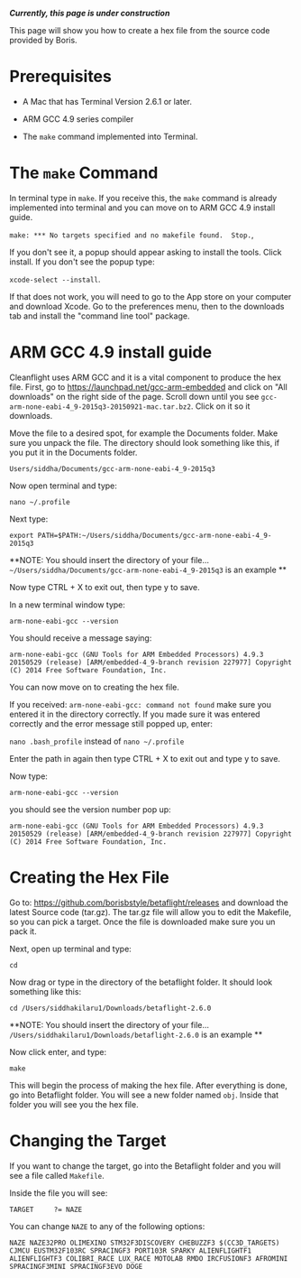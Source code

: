 ***Currently, this page is under construction***

This page will show you how to create a hex file from the source code provided by Boris. 

# Prerequisites

* A Mac that has Terminal Version 2.6.1 or later.  

* ARM GCC 4.9 series compiler 

* The `make` command implemented into Terminal. 

# The `make` Command 

 In terminal type in `make`. If you receive this, the `make` command is already implemented into terminal and you can move on to ARM GCC 4.9 install guide.

`make: *** No targets specified and no makefile found.  Stop.`,

  If you don't see it, a popup should appear asking to install the tools. Click install. If you don't see the popup type:

 `xcode-select --install`. 

 If that does not work, you will need to go to the App store on your computer and download Xcode. Go to the preferences menu, then to the downloads tab and install the "command line tool" package.


# ARM GCC 4.9 install guide

Cleanflight uses ARM GCC and it is a vital component to produce the hex file. First, go to https://launchpad.net/gcc-arm-embedded and click on "All downloads" on the right side of the page. Scroll down until you see `gcc-arm-none-eabi-4_9-2015q3-20150921-mac.tar.bz2`. Click on it so it downloads. 

Move the file to a desired spot, for example the Documents folder. Make sure you unpack the file. The directory should look something like this, if you put it in the Documents folder. 

`Users/siddha/Documents/gcc-arm-none-eabi-4_9-2015q3`

Now open terminal and type:

`nano ~/.profile`

Next type:

`export PATH=$PATH:~/Users/siddha/Documents/gcc-arm-none-eabi-4_9-2015q3`

**NOTE: You should insert the directory of your file... `~/Users/siddha/Documents/gcc-arm-none-eabi-4_9-2015q3` is an example **

Now type CTRL + X to exit out, then type y to save. 

In a new terminal window type:

`arm-none-eabi-gcc --version`

You should receive a message saying: 

`arm-none-eabi-gcc (GNU Tools for ARM Embedded Processors) 4.9.3 20150529 (release) [ARM/embedded-4_9-branch revision 227977] Copyright (C) 2014 Free Software Foundation, Inc.`

You can now move on to creating the hex file. 

If you received: `arm-none-eabi-gcc: command not found` make sure you entered it in the directory correctly. If you made sure it was entered correctly and the error message still popped up, enter:

 `nano .bash_profile` instead of `nano ~/.profile`

Enter the path in again then type CTRL + X to exit out and type y to save.

Now type:

`arm-none-eabi-gcc --version`

you should see the version number pop up:

`arm-none-eabi-gcc (GNU Tools for ARM Embedded Processors) 4.9.3 20150529 (release) [ARM/embedded-4_9-branch revision 227977] Copyright (C) 2014 Free Software Foundation, Inc.`

# Creating the Hex File

Go to: https://github.com/borisbstyle/betaflight/releases and download the latest Source code (tar.gz). The tar.gz file will allow you to edit the Makefile, so you can pick a target. Once the file is downloaded make sure you un pack it. 

Next, open up terminal and type:

`cd`

Now drag or type in the directory of the betaflight folder. It should look something like this:

`cd /Users/siddhakilaru1/Downloads/betaflight-2.6.0`

**NOTE: You should insert the directory of your file... `/Users/siddhakilaru1/Downloads/betaflight-2.6.0` is an example **

Now click enter, and type:

`make`

This will begin the process of making the hex file. After everything is done, go into Betaflight folder. You will see a new folder named `obj`. Inside that folder you will see you the hex file. 

# Changing the Target

If you want to change the target, go into the Betaflight folder and you will see a file called `Makefile`. 

Inside the file you will see:

`TARGET		?= NAZE `

You can change `NAZE` to any of the following options:

`NAZE NAZE32PRO OLIMEXINO STM32F3DISCOVERY CHEBUZZF3 $(CC3D_TARGETS) CJMCU EUSTM32F103RC SPRACINGF3 PORT103R SPARKY ALIENFLIGHTF1 ALIENFLIGHTF3 COLIBRI_RACE LUX_RACE MOTOLAB RMDO IRCFUSIONF3 AFROMINI SPRACINGF3MINI SPRACINGF3EVO DOGE`

